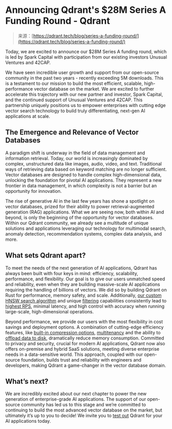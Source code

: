 <!--yml
category: 未分类
date: 2024-05-27 15:03:32
-->

# Announcing Qdrant's $28M Series A Funding Round - Qdrant

> 来源：[https://qdrant.tech/blog/series-a-funding-round/](https://qdrant.tech/blog/series-a-funding-round/)

Today, we are excited to announce our $28M Series A funding round, which is led by Spark Capital with participation from our existing investors Unusual Ventures and 42CAP.

We have seen incredible user growth and support from our open-source community in the past two years - recently exceeding 5M downloads. This is a testament to our mission to build the most efficient, scalable, high-performance vector database on the market. We are excited to further accelerate this trajectory with our new partner and investor, Spark Capital, and the continued support of Unusual Ventures and 42CAP. This partnership uniquely positions us to empower enterprises with cutting edge vector search technology to build truly differentiating, next-gen AI applications at scale.

## The Emergence and Relevance of Vector Databases

A paradigm shift is underway in the field of data management and information retrieval. Today, our world is increasingly dominated by complex, unstructured data like images, audio, video, and text. Traditional ways of retrieving data based on keyword matching are no longer sufficient. Vector databases are designed to handle complex high-dimensional data, unlocking the foundation for pivotal AI applications. They represent a new frontier in data management, in which complexity is not a barrier but an opportunity for innovation.

The rise of generative AI in the last few years has shone a spotlight on vector databases, prized for their ability to power retrieval-augmented generation (RAG) applications. What we are seeing now, both within AI and beyond, is only the beginning of the opportunity for vector databases. Within our Qdrant community, we already see a multitude of unique solutions and applications leveraging our technology for multimodal search, anomaly detection, recommendation systems, complex data analysis, and more.

## What sets Qdrant apart?

To meet the needs of the next generation of AI applications, Qdrant has always been built with four keys in mind: efficiency, scalability, performance, and flexibility. Our goal is to give our users unmatched speed and reliability, even when they are building massive-scale AI applications requiring the handling of billions of vectors. We did so by building Qdrant on Rust for performance, memory safety, and scale. Additionally, [our custom HNSW search algorithm](https://qdrant.tech/articles/filtrable-hnsw/) and unique [filtering](https://qdrant.tech/documentation/concepts/filtering/) capabilities consistently lead to [highest RPS](https://qdrant.tech/benchmarks/), minimal latency, and high control with accuracy when running large-scale, high-dimensional operations.

Beyond performance, we provide our users with the most flexibility in cost savings and deployment options. A combination of cutting-edge efficiency features, like [built-in compression options](https://qdrant.tech/documentation/guides/quantization/), [multitenancy](https://qdrant.tech/documentation/guides/multiple-partitions/) and the ability to [offload data to disk](https://qdrant.tech/documentation/concepts/storage/), dramatically reduce memory consumption. Committed to privacy and security, crucial for modern AI applications, Qdrant now also offers on-premise and hybrid SaaS solutions, meeting diverse enterprise needs in a data-sensitive world. This approach, coupled with our open-source foundation, builds trust and reliability with engineers and developers, making Qdrant a game-changer in the vector database domain.

## What’s next?

We are incredibly excited about our next chapter to power the new generation of enterprise-grade AI applications. The support of our open-source community has led us to this stage and we’re committed to continuing to build the most advanced vector database on the market, but ultimately it’s up to you to decide! We invite you to [test out](https://cloud.qdrant.io/) Qdrant for your AI applications today.